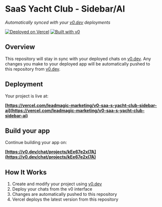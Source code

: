 # SaaS Yacht Club - Sidebar/AI

*Automatically synced with your [v0.dev](https://v0.dev) deployments*

[![Deployed on Vercel](https://img.shields.io/badge/Deployed%20on-Vercel-black?style=for-the-badge&logo=vercel)](https://vercel.com/leadmagic-marketing/v0-saa-s-yacht-club-sidebar-ai)
[![Built with v0](https://img.shields.io/badge/Built%20with-v0.dev-black?style=for-the-badge)](https://v0.dev/chat/projects/kEe67e2xI7A)

## Overview

This repository will stay in sync with your deployed chats on [v0.dev](https://v0.dev).
Any changes you make to your deployed app will be automatically pushed to this repository from [v0.dev](https://v0.dev).

## Deployment

Your project is live at:

**[https://vercel.com/leadmagic-marketing/v0-saa-s-yacht-club-sidebar-ai](https://vercel.com/leadmagic-marketing/v0-saa-s-yacht-club-sidebar-ai)**

## Build your app

Continue building your app on:

**[https://v0.dev/chat/projects/kEe67e2xI7A](https://v0.dev/chat/projects/kEe67e2xI7A)**

## How It Works

1. Create and modify your project using [v0.dev](https://v0.dev)
2. Deploy your chats from the v0 interface
3. Changes are automatically pushed to this repository
4. Vercel deploys the latest version from this repository